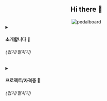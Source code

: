 <div align="center">

## Hi there 👋

<img src="pedalboard.png" width="60%" alt="pedalboard"/>

</div>

<details>
  <summary><h4>소개합니다 👋</h4> <h6>(접기/펼치기)</h6></summary>
  <a href="github.com/yulmwu"><img src="pic.jpg" width="15%" alt="image"/></a>

```
반갑습니다. MBTI는 첫 검사때 부터 INFJ입니다.
여자친구 없습니다..

궁금한건 연락 주세요~~

https://asked.kr/yulmwu
```
</details>
<details>
  <summary><h4>프로젝트/자격증 📘</h4> <h6>(접기/펼치기)</h6></summary>
  <h4>□ 프로젝트</h4>

  * **6502 Emulator** [[Source](https://github.com/yulmwu/6502)]
  * **Swua** [[Source](https://github.com/yulmwu/swua)] - Toy Programming Language
  * **Swua Bytecode** [[Rust](https://github.com/yulmwu/ussua) | [C++](https://github.com/yulmwu/uswua-cpp)] - Bytecode of Swua
  * **Blog** [[Source](https://github.com/eocndp/eocndp.github.io) | [Link](eocndp.github.io)]

  <h4>□ 자격증</h4>

  * **정보처리기능사** (취득 `필기 23/04/19`, `실기 23/09/20`)
</details>

